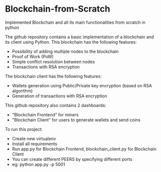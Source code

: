 # Blockchain-from-Scratch
Implemented Blockchain and all its main functionalities from scratch in python

The github repository contains a basic implementation of a blockchain and its client using Python. This blockchain has the following features:

   - Possibility of adding multiple nodes to the blockchain
   - Proof of Work (PoW)
   - Simple conflict resolution between nodes
   - Transactions with RSA encryption

The blockchain client has the following features:

   - Wallets generation using Public/Private key encryption (based on RSA algorithm)
   - Generation of transactions with RSA encryption

This github repository also contains 2 dashboards:

   - "Blockchain Frontend" for miners
   - "Blockchain Client" for users to generate wallets and send coins
    
To run this project:

   - Create new virtualenv
   - Install all requirements
   - Run app.py for Blockchain Frontend, blockchain_client.py for Blockchain Client
   - You can create different PEERS by specifying different ports
   - eg: python app.py -p 5001  

